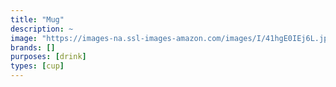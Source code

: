 ```yaml
---
title: "Mug"
description: ~
image: "https://images-na.ssl-images-amazon.com/images/I/41hgE0IEj6L.jpg"
brands: []
purposes: [drink]
types: [cup]
---
```

